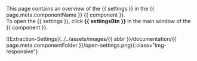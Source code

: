 This page contains an overview of the {{ settings }} in the {{ page.meta.componentName }} {{ component }}.<br>
To open the {{ settings }}, click **{{ settingsBtn }}** in the main window of the {{ component }}. 

![Extraction-Settings](../../assets/images/{{ abbr }}/documentation/{{ page.meta.componentFolder }}/open-settings.png){:class="img-responsive"}

